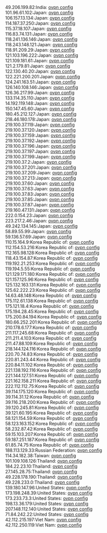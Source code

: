 49.206.199.82:India: [ovpn config](vpn/49_206_199_82.ovpn)  
101.96.61.102:Japan: [ovpn config](vpn/101_96_61_102.ovpn)  
106.157.13.134:Japan: [ovpn config](vpn/106_157_13_134.ovpn)  
114.187.37.250:Japan: [ovpn config](vpn/114_187_37_250.ovpn)  
115.37.18.107:Japan: [ovpn config](vpn/115_37_18_107.ovpn)  
116.83.74.131:Japan: [ovpn config](vpn/116_83_74_131.ovpn)  
118.241.136.146:Japan: [ovpn config](vpn/118_241_136_146.ovpn)  
118.243.148.121:Japan: [ovpn config](vpn/118_243_148_121.ovpn)  
118.91.209.29:Japan: [ovpn config](vpn/118_91_209_29.ovpn)  
121.103.196.222:Japan: [ovpn config](vpn/121_103_196_222.ovpn)  
121.109.181.61:Japan: [ovpn config](vpn/121_109_181_61.ovpn)  
121.2.179.81:Japan: [ovpn config](vpn/121_2_179_81.ovpn)  
122.130.40.20:Japan: [ovpn config](vpn/122_130_40_20.ovpn)  
122.221.200.201:Japan: [ovpn config](vpn/122_221_200_201.ovpn)  
124.241.163.51:Japan: [ovpn config](vpn/124_241_163_51.ovpn)  
126.140.108.146:Japan: [ovpn config](vpn/126_140_108_146.ovpn)  
126.36.217.99:Japan: [ovpn config](vpn/126_36_217_99.ovpn)  
133.114.35.110:Japan: [ovpn config](vpn/133_114_35_110.ovpn)  
14.192.119.148:Japan: [ovpn config](vpn/14_192_119_148.ovpn)  
150.147.45.60:Japan: [ovpn config](vpn/150_147_45_60.ovpn)  
180.45.212.127:Japan: [ovpn config](vpn/180_45_212_127.ovpn)  
218.46.180.178:Japan: [ovpn config](vpn/218_46_180_178.ovpn)  
219.100.37.119:Japan: [ovpn config](vpn/219_100_37_119.ovpn)  
219.100.37.120:Japan: [ovpn config](vpn/219_100_37_120.ovpn)  
219.100.37.159:Japan: [ovpn config](vpn/219_100_37_159.ovpn)  
219.100.37.192:Japan: [ovpn config](vpn/219_100_37_192.ovpn)  
219.100.37.196:Japan: [ovpn config](vpn/219_100_37_196.ovpn)  
219.100.37.197:Japan: [ovpn config](vpn/219_100_37_197.ovpn)  
219.100.37.199:Japan: [ovpn config](vpn/219_100_37_199.ovpn)  
219.100.37.2:Japan: [ovpn config](vpn/219_100_37_2.ovpn)  
219.100.37.201:Japan: [ovpn config](vpn/219_100_37_201.ovpn)  
219.100.37.209:Japan: [ovpn config](vpn/219_100_37_209.ovpn)  
219.100.37.213:Japan: [ovpn config](vpn/219_100_37_213.ovpn)  
219.100.37.60:Japan: [ovpn config](vpn/219_100_37_60.ovpn)  
219.100.37.63:Japan: [ovpn config](vpn/219_100_37_63.ovpn)  
219.100.37.83:Japan: [ovpn config](vpn/219_100_37_83.ovpn)  
219.100.37.85:Japan: [ovpn config](vpn/219_100_37_85.ovpn)  
219.100.37.87:Japan: [ovpn config](vpn/219_100_37_87.ovpn)  
219.160.47.131:Japan: [ovpn config](vpn/219_160_47_131.ovpn)  
222.0.154.23:Japan: [ovpn config](vpn/222_0_154_23.ovpn)  
223.217.2.46:Japan: [ovpn config](vpn/223_217_2_46.ovpn)  
49.242.134.145:Japan: [ovpn config](vpn/49_242_134_145.ovpn)  
58.89.55.99:Japan: [ovpn config](vpn/58_89_55_99.ovpn)  
59.136.57.69:Japan: [ovpn config](vpn/59_136_57_69.ovpn)  
110.15.164.9:Korea Republic of: [ovpn config](vpn/110_15_164_9.ovpn)  
112.154.53.216:Korea Republic of: [ovpn config](vpn/112_154_53_216.ovpn)  
112.165.98.128:Korea Republic of: [ovpn config](vpn/112_165_98_128.ovpn)  
118.43.154.87:Korea Republic of: [ovpn config](vpn/118_43_154_87.ovpn)  
119.192.21.253:Korea Republic of: [ovpn config](vpn/119_192_21_253.ovpn)  
119.194.5.55:Korea Republic of: [ovpn config](vpn/119_194_5_55.ovpn)  
121.129.171.180:Korea Republic of: [ovpn config](vpn/121_129_171_180.ovpn)  
121.157.125.96:Korea Republic of: [ovpn config](vpn/121_157_125_96.ovpn)  
125.132.163.131:Korea Republic of: [ovpn config](vpn/125_132_163_131.ovpn)  
125.62.222.23:Korea Republic of: [ovpn config](vpn/125_62_222_23.ovpn)  
14.63.48.148:Korea Republic of: [ovpn config](vpn/14_63_48_148.ovpn)  
175.112.61.138:Korea Republic of: [ovpn config](vpn/175_112_61_138.ovpn)  
175.121.18.4:Korea Republic of: [ovpn config](vpn/175_121_18_4.ovpn)  
175.194.28.45:Korea Republic of: [ovpn config](vpn/175_194_28_45.ovpn)  
175.200.84.194:Korea Republic of: [ovpn config](vpn/175_200_84_194.ovpn)  
180.66.252.201:Korea Republic of: [ovpn config](vpn/180_66_252_201.ovpn)  
210.178.6.177:Korea Republic of: [ovpn config](vpn/210_178_6_177.ovpn)  
211.117.245.68:Korea Republic of: [ovpn config](vpn/211_117_245_68.ovpn)  
211.211.4.103:Korea Republic of: [ovpn config](vpn/211_211_4_103.ovpn)  
211.47.88.109:Korea Republic of: [ovpn config](vpn/211_47_88_109.ovpn)  
218.144.124.116:Korea Republic of: [ovpn config](vpn/218_144_124_116.ovpn)  
220.70.74.83:Korea Republic of: [ovpn config](vpn/220_70_74_83.ovpn)  
220.81.243.44:Korea Republic of: [ovpn config](vpn/220_81_243_44.ovpn)  
220.84.11.102:Korea Republic of: [ovpn config](vpn/220_84_11_102.ovpn)  
221.138.192.116:Korea Republic of: [ovpn config](vpn/221_138_192_116.ovpn)  
221.144.127.51:Korea Republic of: [ovpn config](vpn/221_144_127_51.ovpn)  
221.162.158.211:Korea Republic of: [ovpn config](vpn/221_162_158_211.ovpn)  
222.112.112.75:Korea Republic of: [ovpn config](vpn/222_112_112_75.ovpn)  
39.114.175.120:Korea Republic of: [ovpn config](vpn/39_114_175_120.ovpn)  
39.114.31.12:Korea Republic of: [ovpn config](vpn/39_114_31_12.ovpn)  
39.116.218.200:Korea Republic of: [ovpn config](vpn/39_116_218_200.ovpn)  
39.120.245.81:Korea Republic of: [ovpn config](vpn/39_120_245_81.ovpn)  
39.121.60.195:Korea Republic of: [ovpn config](vpn/39_121_60_195.ovpn)  
58.121.154.59:Korea Republic of: [ovpn config](vpn/58_121_154_59.ovpn)  
58.123.163.152:Korea Republic of: [ovpn config](vpn/58_123_163_152.ovpn)  
58.232.87.42:Korea Republic of: [ovpn config](vpn/58_232_87_42.ovpn)  
59.15.103.207:Korea Republic of: [ovpn config](vpn/59_15_103_207.ovpn)  
59.187.251.187:Korea Republic of: [ovpn config](vpn/59_187_251_187.ovpn)  
61.85.74.75:Korea Republic of: [ovpn config](vpn/61_85_74_75.ovpn)  
188.113.129.33:Russian Federation: [ovpn config](vpn/188_113_129_33.ovpn)  
114.34.182.38:Taiwan: [ovpn config](vpn/114_34_182_38.ovpn)  
101.109.108.126:Thailand: [ovpn config](vpn/101_109_108_126.ovpn)  
184.22.23.10:Thailand: [ovpn config](vpn/184_22_23_10.ovpn)  
27.145.28.75:Thailand: [ovpn config](vpn/27_145_28_75.ovpn)  
49.228.178.190:Thailand: [ovpn config](vpn/49_228_178_190.ovpn)  
49.228.233.0:Thailand: [ovpn config](vpn/49_228_233_0.ovpn)  
139.180.147.96:United States: [ovpn config](vpn/139_180_147_96.ovpn)  
173.198.248.39:United States: [ovpn config](vpn/173_198_248_39.ovpn)  
173.233.73.3:United States: [ovpn config](vpn/173_233_73_3.ovpn)  
198.13.36.179:United States: [ovpn config](vpn/198_13_36_179.ovpn)  
207.148.112.140:United States: [ovpn config](vpn/207_148_112_140.ovpn)  
71.84.242.22:United States: [ovpn config](vpn/71_84_242_22.ovpn)  
42.112.215.197:Viet Nam: [ovpn config](vpn/42_112_215_197.ovpn)  
42.112.250.119:Viet Nam: [ovpn config](vpn/42_112_250_119.ovpn)  
